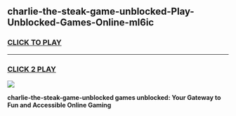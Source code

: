 
## charlie-the-steak-game-unblocked-Play-Unblocked-Games-Online-ml6ic
<h3>
<a href="https://premium76.site?title=charlie-the-steak-game-unblocked&ref=25A">CLICK TO PLAY</a></h3>
<hr>

<h3>
<a href="https://premium76.site?title=charlie-the-steak-game-unblocked&ref=25A">CLICK 2 PLAY</a>
  
</h3>

<a href="https://premium76.site?title=charlie-the-steak-game-unblocked&ref=25A"><img src="https://clearcache.store/games.png"></a>


**charlie-the-steak-game-unblocked games unblocked: Your Gateway to Fun and Accessible Online Gaming**
